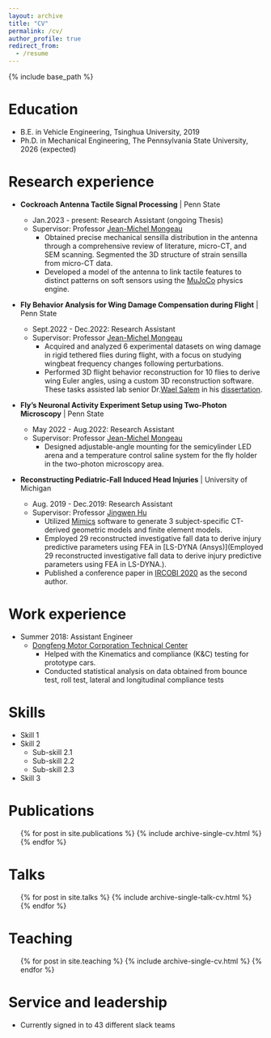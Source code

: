 ```yaml
---
layout: archive
title: "CV"
permalink: /cv/
author_profile: true
redirect_from:
  - /resume
---
```


{% include base_path %}

Education
======
* B.E. in Vehicle Engineering, Tsinghua University, 2019
* Ph.D. in Mechanical Engineering, The Pennsylvania State University, 2026 (expected)

Research experience
======
* **Cockroach Antenna Tactile Signal Processing** \| Penn State
  * Jan.2023 - present: Research Assistant (ongoing Thesis)
  * Supervisor: Professor [Jean-Michel Mongeau](https://sites.psu.edu/mongeau/PIbio/)
    * Obtained precise mechanical sensilla distribution in the antenna through a comprehensive review of literature, micro-CT, and SEM scanning. Segmented the 3D structure of strain sensilla from micro-CT data.
    * Developed a model of the antenna to link tactile features to distinct patterns on soft sensors using the [MuJoCo](https://mujoco.readthedocs.io/en/stable/overview.html) physics engine.

* **Fly Behavior Analysis for Wing Damage Compensation during Flight** \| Penn State
  * Sept.2022 - Dec.2022: Research Assistant
  * Supervisor: Professor [Jean-Michel Mongeau](https://sites.psu.edu/mongeau/PIbio/)
    * Acquired and analyzed 6 experimental datasets on wing damage in rigid tethered flies during flight, with a focus on studying wingbeat frequency changes following perturbations.
    * Performed 3D flight behavior reconstruction for 10 flies to derive wing Euler angles, using a custom 3D reconstruction software. These tasks assisted lab senior Dr.[Wael Salem](https://www.linkedin.com/in/wael-salem/) in his [dissertation](https://etda.libraries.psu.edu/catalog/19881was29).

* **Fly’s Neuronal Activity Experiment Setup using Two-Photon Microscopy** \| Penn State
  * May 2022 - Aug.2022: Research Assistant
  * Supervisor: Professor [Jean-Michel Mongeau](https://sites.psu.edu/mongeau/PIbio/)
    * Designed adjustable-angle mounting for the semicylinder LED arena and a temperature control saline system for the fly holder in the two-photon microscopy area.

* **Reconstructing Pediatric-Fall Induced Head Injuries** \| University of Michigan
  * Aug. 2019 - Dec.2019: Research Assistant
  * Supervisor: Professor [Jingwen Hu](https://sites.google.com/umich.edu/jingwenhu/home)
    * Utilized [Mimics](https://www.materialise.com/en/healthcare/mimics-innovation-suite/mimics) software to generate 3 subject-specific CT-derived geometric models and finite element models.
    * Employed 29 reconstructed investigative fall data to derive injury predictive parameters using FEA in [LS-DYNA (Ansys)](Employed 29 reconstructed investigative fall data to derive injury predictive parameters using FEA in LS-DYNA.).
    * Published a conference paper in [IRCOBI 2020](http://www.ircobi.org/wordpress/downloads/irc20-asia/pdf-files/2046a.pdf) as the second author.

Work experience
======
* Summer 2018: Assistant Engineer
  * [Dongfeng Motor Corporation Technical Center](http://www.dongfeng-global.com/)
    * Helped with the Kinematics and compliance (K&C) testing for prototype cars.
    * Conducted statistical analysis on data obtained from bounce test, roll test, lateral and longitudinal compliance tests
  
Skills
======
* Skill 1
* Skill 2
  * Sub-skill 2.1
  * Sub-skill 2.2
  * Sub-skill 2.3
* Skill 3

Publications
======
  <ul>{% for post in site.publications %}
    {% include archive-single-cv.html %}
  {% endfor %}</ul>
  
Talks
======
  <ul>{% for post in site.talks %}
    {% include archive-single-talk-cv.html %}
  {% endfor %}</ul>
  
Teaching
======
  <ul>{% for post in site.teaching %}
    {% include archive-single-cv.html %}
  {% endfor %}</ul>
  
Service and leadership
======
* Currently signed in to 43 different slack teams
